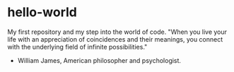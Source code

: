# hello-world
My first repository and my step into the world of code.
"When you live your life with an appreciation of coincidences and their meanings, you connect with the underlying field of infinite possibilities."
 - William James, American philosopher and psychologist.
